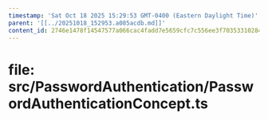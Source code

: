 ```yaml
---
timestamp: 'Sat Oct 18 2025 15:29:53 GMT-0400 (Eastern Daylight Time)'
parent: '[[../20251018_152953.a085acdb.md]]'
content_id: 2746e1478f14547577a066cac4fadd7e5659cfc7c556ee3f70353310284eca75
---
```


# file: src/PasswordAuthentication/PasswordAuthenticationConcept.ts
